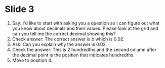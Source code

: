 # Slide 3

1.  Say: I\'d like to start with asking you a question so I can figure
    out what you know about decimals and their values. Please look at
    the grid and can you tell me the correct decimal showing this?
2.  Check answer: The correct answer is b which is 0.02.
3.  Ask: Can you explain why the answer is 0.02.
4.  Check the answer: This is 2 hundredths and the second column after
    the decimal point is the position that indicates hundredths.
5.  Move to position 4.
